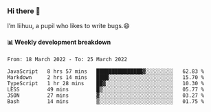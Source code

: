 ### Hi there 👋
I’m liihuu, a pupil who likes to write bugs.😄


#### 📊 Weekly development breakdown
<!--START_SECTION:waka-->

```text
From: 18 March 2022 - To: 25 March 2022

JavaScript   8 hrs 57 mins   ███████████████▓░░░░░░░░░   62.83 %
Markdown     2 hrs 14 mins   ████░░░░░░░░░░░░░░░░░░░░░   15.70 %
TypeScript   1 hr 28 mins    ██▓░░░░░░░░░░░░░░░░░░░░░░   10.30 %
LESS         49 mins         █▒░░░░░░░░░░░░░░░░░░░░░░░   05.77 %
JSON         27 mins         ▓░░░░░░░░░░░░░░░░░░░░░░░░   03.27 %
Bash         14 mins         ▒░░░░░░░░░░░░░░░░░░░░░░░░   01.75 %
```

<!--END_SECTION:waka-->

<!--
**liihuu/liihuu** is a ✨ _special_ ✨ repository because its `README.md` (this file) appears on your GitHub profile.

Here are some ideas to get you started:

- 🔭 I’m currently working on ...
- 🌱 I’m currently learning ...
- 👯 I’m looking to collaborate on ...
- 🤔 I’m looking for help with ...
- 💬 Ask me about ...
- 📫 How to reach me: ...
- 😄 Pronouns: ...
- ⚡ Fun fact: ...
-->
